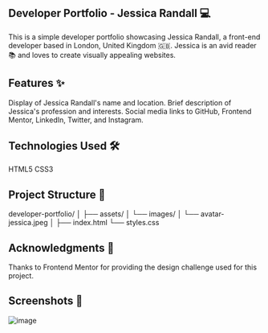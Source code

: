 ## Developer Portfolio - Jessica Randall 💻
This is a simple developer portfolio showcasing Jessica Randall, a front-end developer based in London, United Kingdom 🇬🇧. Jessica is an avid reader 📚 and loves to create visually appealing websites.

## Features ✨
Display of Jessica Randall's name and location.
Brief description of Jessica's profession and interests.
Social media links to GitHub, Frontend Mentor, LinkedIn, Twitter, and Instagram.

## Technologies Used 🛠️
HTML5
CSS3

## Project Structure 📁
developer-portfolio/
│
├── assets/
│   └── images/
│       └── avatar-jessica.jpeg
│
├── index.html
└── styles.css

## Acknowledgments 🙏
Thanks to Frontend Mentor for providing the design challenge used for this project.

## Screenshots 📸

![image](https://github.com/Vishwanathanselvamoorthy/social-links-profile-main/assets/147639866/2b7d2eac-d386-4c84-ac07-d46b714ae6b8)


